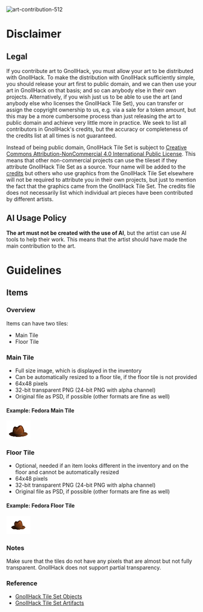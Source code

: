 ![art-contribution-512](https://github.com/user-attachments/assets/8ab944cc-13f7-4c6c-88bd-0dd38fca52bd)

# Disclaimer
## Legal


If you contribute art to GnollHack, you must allow your art to be distributed with GnollHack. To make the distribution with GnollHack sufficiently simple, you should release your art first to public domain, and we can then use your art in GnollHack on that basis; and so can anybody else in their own projects. Alternatively, if you wish just us to be able to use the art (and anybody else who licenses the GnollHack Tile Set), you can transfer or assign the copyright ownership to us, e.g. via a sale for a token amount, but this may be a more cumbersome process than just releasing the art to public domain and achieve very little more in practice. We seek to list all contributors in GnollHack's credits, but the accuracy or completeness of the credits list at all times is not guaranteed.

Instead of being public domain, GnollHack Tile Set is subject to [Creative Commons Attribution-NonCommercial 4.0 International Public License](https://github.com/hyvanmielenpelit/GnollHackTileSet/blob/main/LICENSE.md). This means that other non-commercial projects can use the tileset if they attribute GnollHack Tile Set as a source. Your name will be added to the [credits](https://github.com/hyvanmielenpelit/GnollHack/blob/master/dat/credits) but others who use graphics from the GnollHack Tile Set elsewhere will not be required to attribute you in their own projects, but just to mention the fact that the graphics came from the GnollHack Tile Set. The credits file does not necessarily list which individual art pieces have been contributed by different artists.


## AI Usage Policy


**The art must not be created with the use of AI**, but the artist can use AI tools to help their work. This means that the artist should have made the main contribution to the art.

# Guidelines


## Items


### Overview
Items can have two tiles:
- Main Tile
- Floor Tile


### Main Tile


- Full size image, which is displayed in the inventory
- Can be automatically resized to a floor tile, if the floor tile is not provided
- 64x48 pixels
- 32-bit transparent PNG (24-bit PNG with alpha channel)
- Original file as PSD, if possible (other formats are fine as well)


#### Example: Fedora Main Tile


![Fedora Main Tile](https://github.com/hyvanmielenpelit/GnollHackTileSet/blob/main/Objects/armor/fedora/armor_fedora.png?raw=true)


### Floor Tile


- Optional, needed if an item looks different in the inventory and on the floor and cannot be automatically resized
- 64x48 pixels
- 32-bit transparent PNG (24-bit PNG with alpha channel)
- Original file as PSD, if possible (other formats are fine as well)


#### Example: Fedora Floor Tile


![Fedora Floor Tile](https://github.com/hyvanmielenpelit/GnollHackTileSet/blob/main/Objects/armor/fedora/armor_fedora_floor.png?raw=true)


### Notes


Make sure that the tiles do not have any pixels that are almost but not fully transparent. GnollHack does not support partial transparency.


### Reference


- [GnollHack Tile Set Objects](https://github.com/hyvanmielenpelit/GnollHackTileSet/tree/main/Objects)
- [GnollHack Tile Set Artifacts](https://github.com/hyvanmielenpelit/GnollHackTileSet/tree/main/Artifacts)

